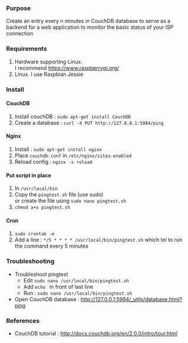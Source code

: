 ### Purpose
Create an entry every n minutes in CouchDB database 
to serve as a backend for a web application 
to monitor the basic status of your ISP connection

### Requirements
1. Hardware supporting Linux.  
I recommend https://www.raspberrypi.org/ 
2. Linux. I use Raspbian Jessie

### Install

#### CouchDB
1. Install couchDB : `sudo apt-get install CouchDB`
2. Create a database : `curl -X PUT http://127.0.0.1:5984/ping`

#### Nginx
1. Install : `sudo apt-get install nginx`
2. Place `couchdb.conf` in `/etc/nginx/sites-enabled`
3. Reload config : `nginx -s reload`

#### Put script in place
1. In `/usr/local/bin`
2. Copy the `pingtest.sh` file (use sudo)  
or create the file using `sudo nano pingtest.sh`
3. `chmod a+x pingtest.sh`

#### Cron
1. `sudo crontab -e`
2. Add a line : `*/5 * * * * /usr/local/bin/pingtest.sh`
which tel to run the command every 5 minutes

### Troubleshooting
* Troubleshoot pingtest
   * Edit `sudo nano /usr/local/bin/pingtest.sh` 
   * Add `echo ` in front of last line
   * Run : `sudo nano /usr/local/bin/pingtest.sh`
* Open CouchDB database : http://127.0.0.1:5984/_utils/database.html?ping  

### References
* CouchDB tutorial : http://docs.couchdb.org/en/2.0.0/intro/tour.html